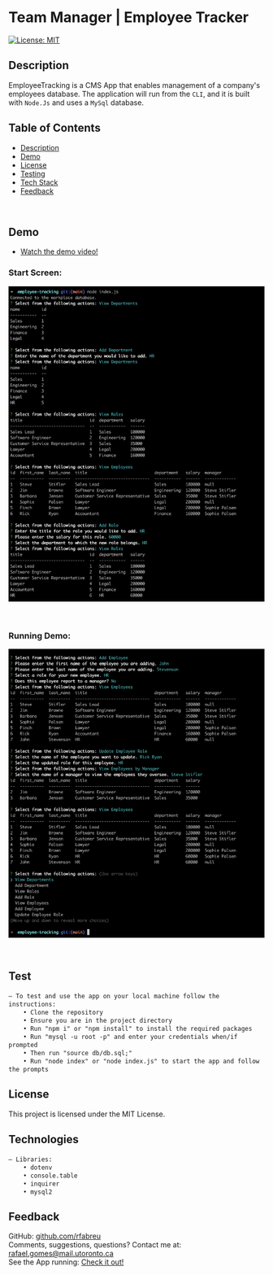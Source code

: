 # Team Manager | Employee Tracker


[![License: MIT](https://img.shields.io/badge/License-MIT-blue.svg)](https://opensource.org/licenses/MIT)

## Description

EmployeeTracking is a CMS App that enables management of a company's employees database. The application will run from the `CLI`, and it is built with `Node.Js` and uses a `MySql` database.

## Table of Contents

- [Description](#description)
- [Demo](#demo)
- [License](#license)
- [Testing](#test)
- [Tech Stack](#technologies)
- [Feedback](#feedback)

<br />

## Demo

- [Watch the demo video!](https://drive.google.com/file/d/1KGy5CYsKVi600QLxEPw6lXjGM9SJCUH3/view)

### Start Screen:

![Start](./public/assets/images/run_start.png)

<br />

### Running Demo:

![Run](./public/assets/images/run_end.png)

<br />

## Test

    – To test and use the app on your local machine follow the instructions:
        • Clone the repository
        • Ensure you are in the project directory
        • Run "npm i" or "npm install" to install the required packages
        • Run "mysql -u root -p" and enter your credentials when/if prompted
        • Then run "source db/db.sql;"
        • Run "node index" or "node index.js" to start the app and follow the prompts

## License

This project is licensed under the MIT License.

## Technologies

    – Libraries:
        • dotenv
        • console.table
        • inquirer
        • mysql2

## Feedback

GitHub: [github.com/rfabreu](https://github.com/rfabreu) <br />
Comments, suggestions, questions? Contact me at: [rafael.gomes@mail.utoronto.ca](mailto:rafael.gomes@mail.utoronto.ca) <br />
See the App running: [Check it out!](https://drive.google.com/file/d/1KGy5CYsKVi600QLxEPw6lXjGM9SJCUH3/view)
